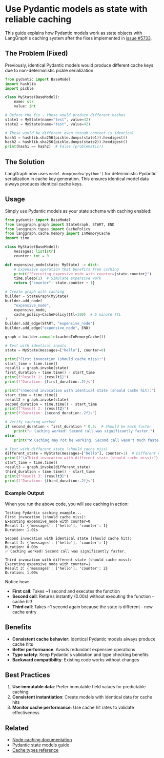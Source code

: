 # Use Pydantic models as state with reliable caching

This guide explains how Pydantic models work as state objects with LangGraph's caching system after the fixes implemented in [issue #5733](https://github.com/langchain-ai/langgraph/issues/5733).


## The Problem (Fixed)

Previously, identical Pydantic models would produce different cache keys due to non-deterministic pickle serialization:

```python
from pydantic import BaseModel
import hashlib
import pickle

class MyState(BaseModel):
    name: str
    value: int

# Before the fix - these would produce different hashes
state1 = MyState(name="test", value=42) 
state2 = MyState(name="test", value=42)

# These would be different even though content is identical
hash1 = hashlib.sha256(pickle.dumps(state1)).hexdigest()  
hash2 = hashlib.sha256(pickle.dumps(state2)).hexdigest()
print(hash1 == hash2)  # False (problematic!)
```

## The Solution

LangGraph now uses `model_dump(mode='python')` for deterministic Pydantic serialization in cache key generation. This ensures identical model data always produces identical cache keys.

## Usage

Simply use Pydantic models as your state schema with caching enabled:

```python
from pydantic import BaseModel
from langgraph.graph import StateGraph, START, END
from langgraph.types import CachePolicy
from langgraph.cache.memory import InMemoryCache
import time

class MyState(BaseModel):
    messages: list[str]
    counter: int = 0

def expensive_node(state: MyState) -> dict:
    # Expensive operation that benefits from caching
    print(f"Executing expensive_node with counter={state.counter}")
    time.sleep(1)  # Simulate expensive work
    return {"counter": state.counter + 1}

# Create graph with caching
builder = StateGraph(MyState)
builder.add_node(
    "expensive_node", 
    expensive_node,
    cache_policy=CachePolicy(ttl=300)  # 5 minute TTL
)
builder.add_edge(START, "expensive_node")
builder.add_edge("expensive_node", END)

graph = builder.compile(cache=InMemoryCache())

# Test with identical inputs
state = MyState(messages=["hello"], counter=0)

print("First invocation (should cache miss):")
start_time = time.time()
result1 = graph.invoke(state)
first_duration = time.time() - start_time
print(f"Result 1: {result1}")
print(f"Duration: {first_duration:.2f}s")

print("\nSecond invocation with identical state (should cache hit):")
start_time = time.time()
result2 = graph.invoke(state)
second_duration = time.time() - start_time
print(f"Result 2: {result2}")
print(f"Duration: {second_duration:.2f}s")

# Verify caching worked
if second_duration < first_duration * 0.5:  # Should be much faster
    print("✅ Caching worked! Second call was significantly faster.")
else:
    print("❌ Caching may not be working. Second call wasn't much faster.")

# Test with different state (should cache miss)
different_state = MyState(messages=["hello"], counter=1)  # Different counter
print(f"\nThird invocation with different state (should cache miss):")
start_time = time.time()
result3 = graph.invoke(different_state)
third_duration = time.time() - start_time
print(f"Result 3: {result3}")
print(f"Duration: {third_duration:.2f}s")
```

### Example Output

When you run the above code, you will see caching in action:

```
Testing Pydantic caching example...
First invocation (should cache miss):
Executing expensive_node with counter=0
Result 1: {'messages': ['hello'], 'counter': 1}
Duration: 1.01s

Second invocation with identical state (should cache hit):
Result 2: {'messages': ['hello'], 'counter': 1}
Duration: 0.00s
✅ Caching worked! Second call was significantly faster.

Third invocation with different state (should cache miss):
Executing expensive_node with counter=1
Result 3: {'messages': ['hello'], 'counter': 2}
Duration: 1.00s
```

Notice how:
- **First call**: Takes ~1 second and executes the function
- **Second call**: Returns instantly (0.00s) without executing the function - cache hit!
- **Third call**: Takes ~1 second again because the state is different - new cache entry

## Benefits

- **Consistent cache behavior**: Identical Pydantic models always produce cache hits
- **Better performance**: Avoids redundant expensive operations  
- **Type safety**: Keep Pydantic's validation and type checking benefits
- **Backward compatibility**: Existing code works without changes

## Best Practices

1. **Use immutable data**: Prefer immutable field values for predictable caching
2. **Consistent instantiation**: Create models with identical data for cache hits
3. **Monitor cache performance**: Use cache hit rates to validate effectiveness

## Related

- [Node caching documentation](graph-api.md#add-node-caching)
- [Pydantic state models guide](../concepts/low_level.md#state)
- [Cache types reference](../reference/cache.md)
